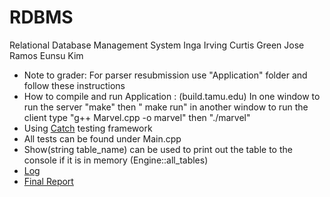 # RDBMS
Relational Database Management System
Inga Irving
Curtis Green
Jose Ramos
Eunsu Kim

  * Note to grader: For parser resubmission use "Application" folder and follow these instructions
  * How to compile and run Application : (build.tamu.edu) In one window to run the server "make" then " make run" in another window to run the client type "g++ Marvel.cpp -o marvel" then "./marvel" 
  * Using [Catch](https://github.com/philsquared/Catch) testing framework
  * All tests can be found under Main.cpp
  * Show(string table_name) can be used to print out the table to the console if it is in memory (Engine::all_tables)
  * [Log](https://github.tamu.edu/greencur000/RDBMS/wiki/Development-Log)
  * [Final Report](https://docs.google.com/a/tamu.edu/document/d/1VrtjGm660s0OG223xInd9UsObt6WJsMkDhY4RTFzqSo/edit?usp=sharing)
  
